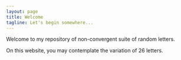 ```yaml
---
layout: page
title: Welcome
tagline: Let's begin somewhere...
---
```


Welcome to my repository of non-convergent suite of random letters.

On this website, you may contemplate the variation of 26 letters.
